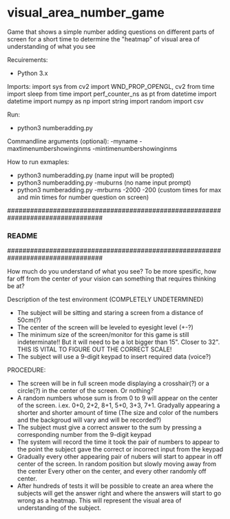 # visual_area_number_game
Game that shows a simple number adding questions on different parts of screen for a short time to determine the "heatmap" of visual area of understanding of what you see

Recuirements:
- Python 3.x

Imports:
  import sys
  from cv2 import WND_PROP_OPENGL, cv2
  from time import sleep
  from time import perf_counter_ns as pt
  from datetime import datetime
  import numpy as np
  import string
  import random
  import csv
  
 Run:
 - python3 numberadding.py
 
 Commandline arguments (optional):
 -myname -maxtimenumbershowinginms -mintimenumbershowinginms
 
 How to run exmaples:
 - python3 numberadding.py (name input will be propted)
 - python3 numberadding.py -muburns (no name input prompt)
 - python3 numberadding.py -mrburns -2000 -200 (custom times for max and min times for number question on screen)

#################################################################################
###                             README
#################################################################################

How much do you understand of what you see?
To be more spesific, how far off from the center of your vision can something that requires thinking be at?

Description of the test environment (COMPLETELY UNDETERMINED)
- The subject will be sitting and staring a screen from a distance of 50cm(?)
- The center of the screen will be leveled to eyesight level (+-?)
- The minimum size of the screen/monitor for this game is still indeterminate!! But it will need to be a lot bigger than 15". Closer to 32". THIS IS VITAL TO FIGURE OUT THE CORRECT SCALE!
- The subject will use a 9-digit keypad to insert required data (voice?)

PROCEDURE:
- The screen will be in full screen mode displaying a crosshair(?) or a circle(?) in the center of the screen. Or nothing?
- A random numbers whose sum is from 0 to 9 will appear on the center of the screen. i.ex. 0+0, 2+2, 8+1, 5+0, 3+3, 7+1. Gradyally appearing a shorter and shorter amount of time
(The size and color of the numbers and the backgroud will vary and will be recorded?)
- The subject must give a correct answer to the sum by pressing a corresponding number from the 9-digit keypad
- The system will record the time it took the pair of numbers to appear to the point the subject gave the correct or incorrect input from the keypad
- Gradually every other appearing pair of nubers will start to appear in off center of the screen. In random position but slowly moving away from the center
Every other on the center, and every other randomly off center.
- After hundreds of tests it will be possible to create an area where the subjects will get the answer right and where the answers will start to go wrong as a heatmap. This will represent the visual area of understanding of the subject.
